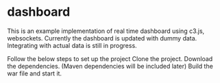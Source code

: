 # dashboard

This is an example implementation of real time dashboard using c3.js, websockets.
Currently the dashboard is updated with dummy data. Integrating with actual data is still in progress.

Follow the below steps to set up the project
Clone the project.
Download the dependencies. (Maven dependencies will be included later)
Build the war file and start it.
